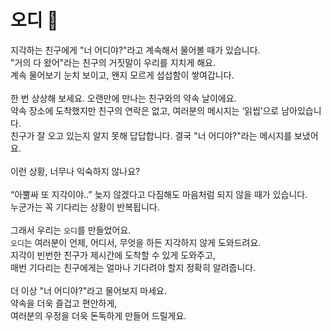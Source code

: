 # 오디 🍇
지각하는 친구에게 "너 어디야?"라고 계속해서 물어볼 때가 있습니다.  
"거의 다 왔어"라는 친구의 거짓말이 우리를 지치게 해요.  
계속 물어보기 눈치 보이고, 왠지 모르게 섭섭함이 쌓여갑니다.  
<br>
한 번 상상해 보세요. 오랜만에 만나는 친구와의 약속 날이에요.  
약속 장소에 도착했지만 친구의 연락은 없고, 여러분의 메시지는 ‘읽씹’으로 남아있습니다.  
친구가 잘 오고 있는지 알지 못해 답답합니다. 결국 "너 어디야?"라는 메시지를 보냈어요.  
<br>
이런 상황, 너무나 익숙하지 않나요?  
<br>
“아뿔싸 또 지각이야..” 늦지 않겠다고 다짐해도 마음처럼 되지 않을 때가 있습니다.  
누군가는 꼭 기다리는 상황이 반복됩니다.  
<br>
그래서 우리는 `오디`를 만들었어요.  
`오디`는 여러분이 언제, 어디서, 무엇을 하든 지각하지 않게 도와드려요.  
지각이 빈번한 친구가 제시간에 도착할 수 있게 도와주고,  
매번 기다리는 친구에게는 얼마나 기다려야 할지 정확히 알려줍니다.  
<br>
더 이상 "너 어디야?"라고 물어보지 마세요.  
약속을 더욱 즐겁고 편안하게,  
여러분의 우정을 더욱 돈독하게 만들어 드릴게요.
